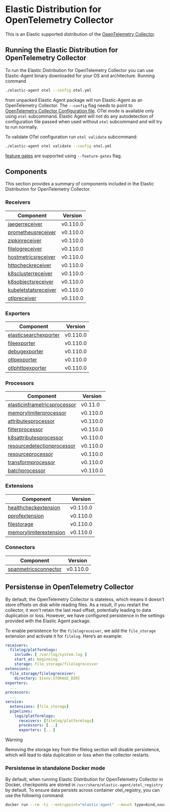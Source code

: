 # Elastic Distribution for OpenTelemetry Collector

This is an Elastic supported distribution of the [OpenTelemetry Collector](https://github.com/open-telemetry/opentelemetry-collector).

## Running the Elastic Distribution for OpenTelemetry Collector

To run the Elastic Distribution for OpenTelemetry Collector you can use Elastic-Agent binary downloaded for your OS and architecture.
Running command

```bash
./elastic-agent otel --config otel.yml
```

from unpacked Elastic Agent package will run Elastic-Agent as an OpenTelemetry Collector. The `--config` flag needs to point to [OpenTelemetry Collector Configuration file](https://opentelemetry.io/docs/collector/configuration/). OTel mode is available only using `otel` subcommand. Elastic Agent will not do any autodetection of configuration file passed when used without `otel` subcommand and will try to run normally.

To validate OTel configuration run `otel validate` subcommand:

```bash
./elastic-agent otel validate --config otel.yml
```

[feature gates](https://github.com/open-telemetry/opentelemetry-collector/blob/main/featuregate/README.md#controlling-gates) are supported using `--feature-gates` flag.

## Components

This section provides a summary of components included in the Elastic Distribution for OpenTelemetry Collector.

### Receivers

| Component | Version |
|---|---|
| [jaegerreceiver](https://github.com/open-telemetry/opentelemetry-collector-contrib/blob/receiver/jaegerreceiver/v0.110.0/receiver/jaegerreceiver/README.md) | v0.110.0 |
| [prometheusreceiver](https://github.com/open-telemetry/opentelemetry-collector-contrib/blob/receiver/prometheusreceiver/v0.110.0/receiver/prometheusreceiver/README.md) | v0.110.0 |
| [zipkinreceiver](https://github.com/open-telemetry/opentelemetry-collector-contrib/blob/receiver/zipkinreceiver/v0.110.0/receiver/zipkinreceiver/README.md) | v0.110.0 |
| [filelogreceiver](https://github.com/open-telemetry/opentelemetry-collector-contrib/blob/receiver/filelogreceiver/v0.110.0/receiver/filelogreceiver/README.md) | v0.110.0 |
| [hostmetricsreceiver](https://github.com/open-telemetry/opentelemetry-collector-contrib/blob/receiver/hostmetricsreceiver/v0.110.0/receiver/hostmetricsreceiver/README.md) | v0.110.0 |
| [httpcheckreceiver](https://github.com/open-telemetry/opentelemetry-collector-contrib/blob/receiver/httpcheckreceiver/v0.110.0/receiver/httpcheckreceiver/README.md) | v0.110.0 |
| [k8sclusterreceiver](https://github.com/open-telemetry/opentelemetry-collector-contrib/blob/receiver/k8sclusterreceiver/v0.110.0/receiver/k8sclusterreceiver/README.md) | v0.110.0 |
| [k8sobjectsreceiver](https://github.com/open-telemetry/opentelemetry-collector-contrib/blob/receiver/k8sobjectsreceiver/v0.110.0/receiver/k8sobjectsreceiver/README.md) | v0.110.0 |
| [kubeletstatsreceiver](https://github.com/open-telemetry/opentelemetry-collector-contrib/blob/receiver/kubeletstatsreceiver/v0.110.0/receiver/kubeletstatsreceiver/README.md) | v0.110.0 |
| [otlpreceiver](https://github.com/open-telemetry/opentelemetry-collector/blob/receiver/otlpreceiver/v0.110.0/receiver/otlpreceiver/README.md) | v0.110.0 |

### Exporters

| Component | Version |
|---|---|
| [elasticsearchexporter](https://github.com/open-telemetry/opentelemetry-collector-contrib/blob/exporter/elasticsearchexporter/v0.110.0/exporter/elasticsearchexporter/README.md) | v0.110.0 |
| [fileexporter](https://github.com/open-telemetry/opentelemetry-collector-contrib/blob/exporter/fileexporter/v0.110.0/exporter/fileexporter/README.md) | v0.110.0 |
| [debugexporter](https://github.com/open-telemetry/opentelemetry-collector/blob/exporter/debugexporter/v0.110.0/exporter/debugexporter/README.md) | v0.110.0 |
| [otlpexporter](https://github.com/open-telemetry/opentelemetry-collector/blob/exporter/otlpexporter/v0.110.0/exporter/otlpexporter/README.md) | v0.110.0 |
| [otlphttpexporter](https://github.com/open-telemetry/opentelemetry-collector/blob/exporter/otlphttpexporter/v0.110.0/exporter/otlphttpexporter/README.md) | v0.110.0 |

### Processors

| Component | Version |
|---|---|
| [elasticinframetricsprocessor](https://github.com/elastic/opentelemetry-collector-components/blob/processor/elasticinframetricsprocessor/v0.11.0/processor/elasticinframetricsprocessor/README.md) | v0.11.0 |
| [memorylimiterprocessor](https://github.com/open-telemetry/opentelemetry-collector/blob/processor/memorylimiterprocessor/v0.110.0/processor/memorylimiterprocessor/README.md) | v0.110.0 |
| [attributesprocessor](https://github.com/open-telemetry/opentelemetry-collector-contrib/blob/processor/attributesprocessor/v0.110.0/processor/attributesprocessor/README.md) | v0.110.0 |
| [filterprocessor](https://github.com/open-telemetry/opentelemetry-collector-contrib/blob/processor/filterprocessor/v0.110.0/processor/filterprocessor/README.md) | v0.110.0 |
| [k8sattributesprocessor](https://github.com/open-telemetry/opentelemetry-collector-contrib/blob/processor/k8sattributesprocessor/v0.110.0/processor/k8sattributesprocessor/README.md) | v0.110.0 |
| [resourcedetectionprocessor](https://github.com/open-telemetry/opentelemetry-collector-contrib/blob/processor/resourcedetectionprocessor/v0.110.0/processor/resourcedetectionprocessor/README.md) | v0.110.0 |
| [resourceprocessor](https://github.com/open-telemetry/opentelemetry-collector-contrib/blob/processor/resourceprocessor/v0.110.0/processor/resourceprocessor/README.md) | v0.110.0 |
| [transformprocessor](https://github.com/open-telemetry/opentelemetry-collector-contrib/blob/processor/transformprocessor/v0.110.0/processor/transformprocessor/README.md) | v0.110.0 |
| [batchprocessor](https://github.com/open-telemetry/opentelemetry-collector/blob/processor/batchprocessor/v0.110.0/processor/batchprocessor/README.md) | v0.110.0 |

### Extensions

| Component | Version |
|---|---|
| [healthcheckextension](https://github.com/open-telemetry/opentelemetry-collector-contrib/blob/extension/healthcheckextension/v0.110.0/extension/healthcheckextension/README.md) | v0.110.0 |
| [pprofextension](https://github.com/open-telemetry/opentelemetry-collector-contrib/blob/extension/pprofextension/v0.110.0/extension/pprofextension/README.md) | v0.110.0 |
| [filestorage](https://github.com/open-telemetry/opentelemetry-collector-contrib/blob/extension/storage/filestorage/v0.110.0/extension/storage/filestorage/README.md) | v0.110.0 |
| [memorylimiterextension](https://github.com/open-telemetry/opentelemetry-collector/blob/extension/memorylimiterextension/v0.110.0/extension/memorylimiterextension/README.md) | v0.110.0 |

### Connectors

| Component | Version |
|---|---|
| [spanmetricsconnector](https://github.com/open-telemetry/opentelemetry-collector-contrib/blob/connector/spanmetricsconnector/v0.110.0/connector/spanmetricsconnector/README.md) | v0.110.0 |
## Persistense in OpenTelemetry Collector

By default, the OpenTelemetry Collector is stateless, which means it doesn't store offsets on disk while reading files. As a result, if you restart the collector, it won't retain the last read offset, potentially leading to data duplication or loss. However, we have configured persistence in the settings provided with the Elastic Agent package. 

To enable persistence for the `filelogreceiver`, we add the `file_storage` extension and activate it for `filelog`. Here’s an example:

```yaml
receivers:
  filelog/platformlogs:
    include: [ /var/log/system.log ]
    start_at: beginning
    storage: file_storage/filelogreceiver
extensions:
  file_storage/filelogreceiver:
    directory: ${env:STORAGE_DIR}
exporters:
  ...
processors:
  ...
service:
  extensions: [file_storage]
  pipelines:
    logs/platformlogs:
      receivers: [filelog/platformlogs]
      processors: [...]
      exporters: [...]
```

> [!WARNING]  
Removing the storage key from the filelog section will disable persistence, which will lead to data duplication or loss when the collector restarts.

### Persistense in standalone Docker mode

By default, when running Elastic Distribution for OpenTelemetry Collector in Docker, checkpoints are stored in `/usr/share/elastic-agent/otel_registry` by default. To ensure data persists across container otel_registry, you can use the following command:

```bash
docker run --rm -ti --entrypoint="elastic-agent" --mount type=bind,source=/path/on/host,target=/usr/share/elastic-agent/otelcol  docker.elastic.co/beats/elastic-agent:9.0.0-SNAPSHOT otel
```

